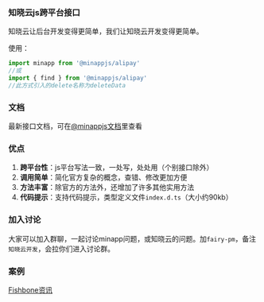 <!--
 * @Author: your name
 * @Date: 2020-01-29 11:37:27
 * @LastEditTime: 2020-05-27 12:05:36
 * @LastEditors: Please set LastEditors
 * @Description: In User Settings Edit
 * @FilePath: /minapp-fetch/README.md
 -->

### 知晓云js跨平台接口     
   
知晓云让后台开发变得更简单，我们让知晓云开发变得更简单。  
    
使用：  
```js
import minapp from '@minappjs/alipay'
//或
import { find } from '@minappjs/alipay'
//此方式引入的delete名称为deleteData
```  
  
### 文档  
最新接口文档，可在[@minappjs文档](https://wefishbone.com/detail/5ec2781dc66ab4461293c8ea)里查看  
  
### 优点  
1. **跨平台性**：js平台写法一致，一处写，处处用（个别接口除外） 
2. **调用简单**：简化官方复杂的概念，查错、修改更加方便  
3. **方法丰富**：除官方的方法外，还增加了许多其他实用方法  
4. **代码提示**：支持代码提示，类型定义文件`index.d.ts`（大小约90kb）  

   
### 加入讨论  
大家可以加入群聊，一起讨论minapp问题，或知晓云的问题。加`fairy-pm`，备注`知晓云开发`，会拉你们进入讨论群。  
  
### 案例    
[Fishbone资讯](https://wefishbone.com)
  